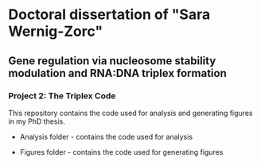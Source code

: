 # Doctoral dissertation of "Sara Wernig-Zorc"
## Gene regulation via nucleosome stability modulation and RNA:DNA triplex formation

### Project 2: The Triplex Code

This repository contains the code used for analysis and generating figures in my PhD thesis. 

* Analysis folder - contains the code used for analysis

* Figures folder - contains the code used for generating figures

